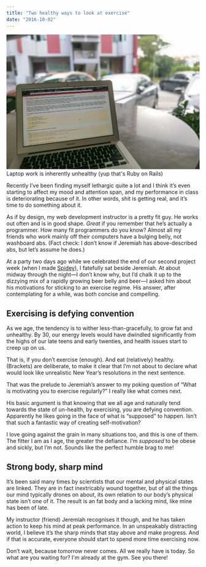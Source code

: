 ```yaml
---
title: "Two healthy ways to look at exercise"
date: "2016-10-02"
---
```


![remote work under the block in singapore](images/20161002-IMG_20161002_083841-1024x715.jpg) Laptop work is inherently unhealthy (yup that's Ruby on Rails)

Recently I’ve been finding myself lethargic quite a lot and I think it’s even starting to affect my mood and attention span, and my performance in class is deteriorating because of it. In other words, shit is getting real, and it’s time to do something about it.

As if by design, my web development instructor is a pretty fit guy. He works out often and is in good shape. _Great_ if you remember that he’s actually a programmer. How many fit programmers do you know? Almost all my friends who work mainly off their computers have a bulging belly, not washboard abs. (Fact check: I don’t know if Jeremiah has above-described abs, but let’s assume he does.)

At a party two days ago while we celebrated the end of our second project week (when I made [Spidey](https://spidey-dash.herokuapp.com)), I fatefully sat beside Jeremiah. At about midway through the night—I don’t know why, but I’d chalk it up to the dizzying mix of a rapidly growing beer belly and beer—I asked him about his motivations for sticking to an exercise regime. His answer, after contemplating for a while, was both concise and compelling.

## Exercising is defying convention

As we age, the tendency is to wither less-than-gracefully, to grow fat and unhealthy. By 30, our energy levels would have dwindled significantly from the highs of our late teens and early twenties, and health issues start to creep up on us.

That is, if you don’t exercise (enough). And eat (relatively) healthy. (Brackets) are deliberate, to make it clear that I’m not about to declare what would look like unrealistic New Year’s resolutions in the next sentence.

That was the prelude to Jeremiah’s answer to my poking question of “What is motivating you to exercise regularly?” I really like what comes next.

His basic argument is that knowing that we all age and naturally tend towards the state of un-health, by exercising, you are defying convention. Apparently he likes going in the face of what is “supposed” to happen. Isn’t that such a fantastic way of creating self-motivation?

I love going against the grain in many situations too, and this is one of them. The fitter I am as I age, the greater the defiance. I’m _supposed_ to be obese and sickly, but I’m not. Sounds like the perfect humble brag to me!

## Strong body, sharp mind

It’s been said many times by scientists that our mental and physical states are linked. They are in fact inextricably wound together, but of all the things our mind typically drones on about, its own relation to our body’s physical state isn’t one of it. The result is an fat body and a lacking mind, like mine has been of late.

My instructor (friend) Jeremiah recognises it though, and he has taken action to keep his mind at peak performance. In an unspeakably distracting world, I believe it’s the sharp minds that stay above and make progress. And if that is accurate, everyone should start to spend more time exercising now.

Don’t wait, because tomorrow never comes. All we really have is today. So what are you waiting for? I'm already at the gym. See you there!
